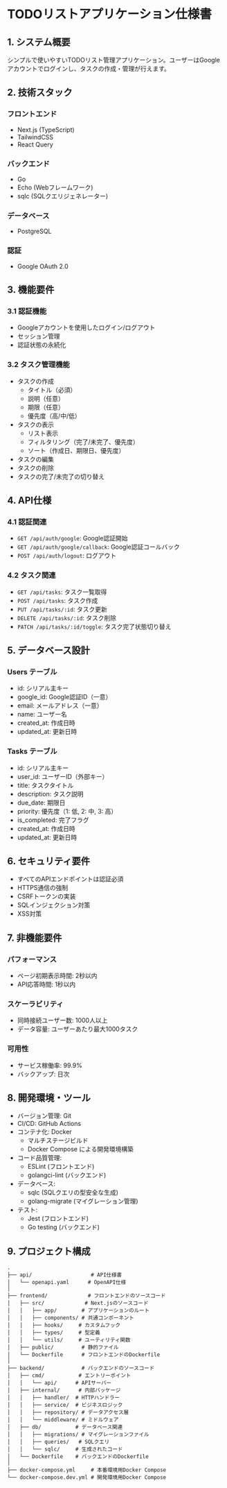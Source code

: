 # TODOリストアプリケーション仕様書

## 1. システム概要

シンプルで使いやすいTODOリスト管理アプリケーション。ユーザーはGoogleアカウントでログインし、タスクの作成・管理が行えます。

## 2. 技術スタック

### フロントエンド

- Next.js (TypeScript)
- TailwindCSS
- React Query

### バックエンド

- Go
- Echo (Webフレームワーク)
- sqlc (SQLクエリジェネレーター)

### データベース

- PostgreSQL

### 認証

- Google OAuth 2.0

## 3. 機能要件

### 3.1 認証機能

- Googleアカウントを使用したログイン/ログアウト
- セッション管理
- 認証状態の永続化

### 3.2 タスク管理機能

- タスクの作成
  - タイトル（必須）
  - 説明（任意）
  - 期限（任意）
  - 優先度（高/中/低）
- タスクの表示
  - リスト表示
  - フィルタリング（完了/未完了、優先度）
  - ソート（作成日、期限日、優先度）
- タスクの編集
- タスクの削除
- タスクの完了/未完了の切り替え

## 4. API仕様

### 4.1 認証関連

- `GET /api/auth/google`: Google認証開始
- `GET /api/auth/google/callback`: Google認証コールバック
- `POST /api/auth/logout`: ログアウト

### 4.2 タスク関連

- `GET /api/tasks`: タスク一覧取得
- `POST /api/tasks`: タスク作成
- `PUT /api/tasks/:id`: タスク更新
- `DELETE /api/tasks/:id`: タスク削除
- `PATCH /api/tasks/:id/toggle`: タスク完了状態切り替え

## 5. データベース設計

### Users テーブル

- id: シリアル主キー
- google_id: Google認証ID（一意）
- email: メールアドレス（一意）
- name: ユーザー名
- created_at: 作成日時
- updated_at: 更新日時

### Tasks テーブル

- id: シリアル主キー
- user_id: ユーザーID（外部キー）
- title: タスクタイトル
- description: タスク説明
- due_date: 期限日
- priority: 優先度（1: 低, 2: 中, 3: 高）
- is_completed: 完了フラグ
- created_at: 作成日時
- updated_at: 更新日時

## 6. セキュリティ要件

- すべてのAPIエンドポイントは認証必須
- HTTPS通信の強制
- CSRFトークンの実装
- SQLインジェクション対策
- XSS対策

## 7. 非機能要件

### パフォーマンス

- ページ初期表示時間: 2秒以内
- API応答時間: 1秒以内

### スケーラビリティ

- 同時接続ユーザー数: 1000人以上
- データ容量: ユーザーあたり最大1000タスク

### 可用性

- サービス稼働率: 99.9%
- バックアップ: 日次

## 8. 開発環境・ツール

- バージョン管理: Git
- CI/CD: GitHub Actions
- コンテナ化: Docker
  - マルチステージビルド
  - Docker Compose による開発環境構築
- コード品質管理:
  - ESLint (フロントエンド)
  - golangci-lint (バックエンド)
- データベース:
  - sqlc (SQLクエリの型安全な生成)
  - golang-migrate (マイグレーション管理)
- テスト:
  - Jest (フロントエンド)
  - Go testing (バックエンド)

## 9. プロジェクト構成

```plaintext
.
├── api/                   # API仕様書
│   └── openapi.yaml      # OpenAPI仕様
│
├── frontend/             # フロントエンドのソースコード
│   ├── src/             # Next.jsのソースコード
│   │   ├── app/        # アプリケーションのルート
│   │   ├── components/ # 共通コンポーネント
│   │   ├── hooks/     # カスタムフック
│   │   ├── types/     # 型定義
│   │   └── utils/     # ユーティリティ関数
│   ├── public/         # 静的ファイル
│   └── Dockerfile      # フロントエンドのDockerfile
│
├── backend/            # バックエンドのソースコード
│   ├── cmd/           # エントリーポイント
│   │   └── api/      # APIサーバー
│   ├── internal/      # 内部パッケージ
│   │   ├── handler/  # HTTPハンドラー
│   │   ├── service/  # ビジネスロジック
│   │   ├── repository/ # データアクセス層
│   │   └── middleware/ # ミドルウェア
│   ├── db/           # データベース関連
│   │   ├── migrations/ # マイグレーションファイル
│   │   ├── queries/   # SQLクエリ
│   │   └── sqlc/     # 生成されたコード
│   └── Dockerfile    # バックエンドのDockerfile
│
├── docker-compose.yml     # 本番環境用Docker Compose
└── docker-compose.dev.yml # 開発環境用Docker Compose
```
